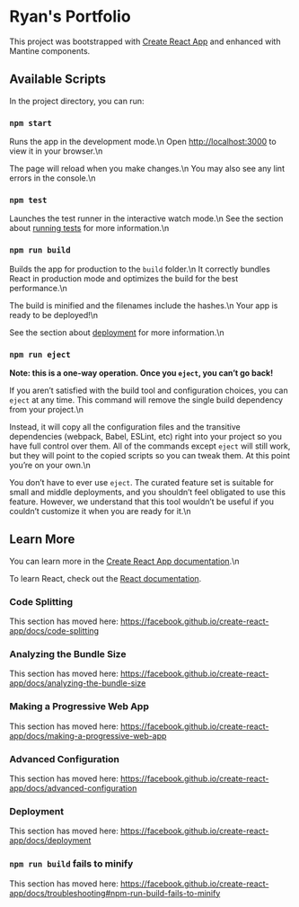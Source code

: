 # Ryan's Portfolio

This project was bootstrapped with [Create React App](https://github.com/facebook/create-react-app) and enhanced with Mantine components.

## Available Scripts

In the project directory, you can run:

### `npm start`

Runs the app in the development mode.\n
Open [http://localhost:3000](http://localhost:3000) to view it in your browser.\n

The page will reload when you make changes.\n
You may also see any lint errors in the console.\n

### `npm test`

Launches the test runner in the interactive watch mode.\n
See the section about [running tests](https://facebook.github.io/create-react-app/docs/running-tests) for more information.\n

### `npm run build`

Builds the app for production to the `build` folder.\n
It correctly bundles React in production mode and optimizes the build for the best performance.\n

The build is minified and the filenames include the hashes.\n
Your app is ready to be deployed!\n

See the section about [deployment](https://facebook.github.io/create-react-app/docs/deployment) for more information.\n

### `npm run eject`

**Note: this is a one-way operation. Once you `eject`, you can’t go back!**

If you aren’t satisfied with the build tool and configuration choices, you can `eject` at any time. This command will remove the single build dependency from your project.\n

Instead, it will copy all the configuration files and the transitive dependencies (webpack, Babel, ESLint, etc) right into your project so you have full control over them. All of the commands except `eject` will still work, but they will point to the copied scripts so you can tweak them. At this point you’re on your own.\n

You don’t have to ever use `eject`. The curated feature set is suitable for small and middle deployments, and you shouldn’t feel obligated to use this feature. However, we understand that this tool wouldn’t be useful if you couldn’t customize it when you are ready for it.\n

## Learn More

You can learn more in the [Create React App documentation](https://facebook.github.io/create-react-app/docs/getting-started).\n

To learn React, check out the [React documentation](https://reactjs.org/).

### Code Splitting

This section has moved here: https://facebook.github.io/create-react-app/docs/code-splitting

### Analyzing the Bundle Size

This section has moved here: https://facebook.github.io/create-react-app/docs/analyzing-the-bundle-size

### Making a Progressive Web App

This section has moved here: https://facebook.github.io/create-react-app/docs/making-a-progressive-web-app

### Advanced Configuration

This section has moved here: https://facebook.github.io/create-react-app/docs/advanced-configuration

### Deployment

This section has moved here: https://facebook.github.io/create-react-app/docs/deployment

### `npm run build` fails to minify

This section has moved here: https://facebook.github.io/create-react-app/docs/troubleshooting#npm-run-build-fails-to-minify
